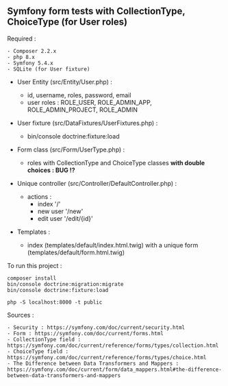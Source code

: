 Symfony form tests with CollectionType, ChoiceType (for User roles)
---------
Required :

    - Composer 2.2.x
    - php 8.x
    - Symfony 5.4.x
    - SQLite (for User fixture)

- User Entity (src/Entity/User.php) :
    - id, username, roles, password, email
    - user roles : ROLE_USER, ROLE_ADMIN_APP, ROLE_ADMIN_PROJECT, ROLE_ADMIN


- User fixture (src/DataFixtures/UserFixtures.php) :
    - bin/console doctrine:fixture:load


- Form class (src/Form/UserType.php) :
    - roles with CollectionType and ChoiceType classes **with double choices : BUG !?**


- Unique controller (src/Controller/DefaultController.php) :
    - actions :
        - index '/'
        - new user '/new'
        - edit user '/edit/{id}'


- Templates :
    - index (templates/default/index.html.twig) with a unique form (templates/default/form.html.twig)

To run this project :

```
composer install
bin/console doctrine:migration:migrate
bin/console doctrine:fixture:load

php -S localhost:8000 -t public
```

Sources : 

    - Security : https://symfony.com/doc/current/security.html
    - Form : https://symfony.com/doc/current/forms.html
    - CollectionType field : https://symfony.com/doc/current/reference/forms/types/collection.html
    - ChoiceType field : https://symfony.com/doc/current/reference/forms/types/choice.html
    - The Difference between Data Transformers and Mappers : https://symfony.com/doc/current/form/data_mappers.html#the-difference-between-data-transformers-and-mappers
